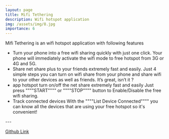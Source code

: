 ```yaml
---
layout: page
title: Mifi Tethering
description: Wifi hotspot application
img: /assets/img/8.jpg
importance: 6
---
```


Mifi Tethering is an wifi hotspot application with following features 

- Turn your phone into a free wifi sharing quickly with just one click.
Your phone will immediately activate the wifi mode to free hotspot from 3G or 4G and 5G.
-  Share net share plus to your friends extremely fast and easily.
Just 4 simple steps you can turn on wifi share from your phone and share wifi to your other devices as well as friends. It’s great, isn’t it ?
- app hotspot turn on/off the net share extremely fast and easily
Just press """"START"""" or """"STOP"""" button to Enable/Disable the free wifi sharing.
- Track connected devices
With the """"List Device Connected"""" you can know all the devices that are using your free hotspot so it's convenient!

<div class="row">
    <div class="col-sm mt-3 mt-md-0">
        <img class="img-fluid rounded z-depth-1" src="{{ '/assets/img/7.PNG' | relative_url }}" alt="" title="example image"/>
    </div>
    <div class="col-sm mt-3 mt-md-0">
        <img class="img-fluid rounded z-depth-1" src="{{ '/assets/img/8.PNG' | relative_url }}" alt="" title="example image"/>
    </div>
        <div class="col-sm mt-3 mt-md-0">
        <img class="img-fluid rounded z-depth-1" src="{{ '/assets/img/5.PNG' | relative_url }}" alt="" title="example image"/>
    </div>
</div>

<div class="row">
    <div class="col-sm mt-3 mt-md-0">
        <img class="img-fluid rounded z-depth-1" src="{{ '/assets/img/1.PNG' | relative_url }}" alt="" title="example image"/>
    </div>
    <div class="col-sm mt-3 mt-md-0">
        <img class="img-fluid rounded z-depth-1" src="{{ '/assets/img/2.PNG' | relative_url }}" alt="" title="example image"/>
    </div>
    <div class="col-sm mt-3 mt-md-0">
        <img class="img-fluid rounded z-depth-1" src="{{ '/assets/img/3.PNG' | relative_url }}" alt="" title="example image"/>
    </div>
</div>
<div class="row">
    <div class="col-sm mt-3 mt-md-0">
        <img class="img-fluid rounded z-depth-1" src="{{ '/assets/img/4.PNG' | relative_url }}" alt="" title="example image"/>
    </div>
    <div class="col-sm mt-3 mt-md-0">
        <img class="img-fluid rounded z-depth-1" src="{{ '/assets/img/6.PNG' | relative_url }}" alt="" title="example image"/>
    </div>
</div>
---

[Github Link](https://github.com/mahbubmunna/Mifi-Hotspot)